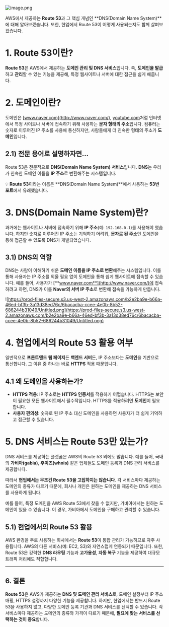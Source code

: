 ![image.png](https://prod-files-secure.s3.us-west-2.amazonaws.com/b2e2ba9e-b66a-46ed-bf3b-3a13d38ed76c/14dea3bf-df86-447f-9e43-bb711e5f8d08/b4d9fd70-ddae-4b7b-8111-a28afe3baf74.png)

AWS에서 제공하는 **Route 53**과 그 핵심 개념인 **DNS(Domain Name System)**에 대해 알아보겠습니다. 또한, 현업에서 Route 53이 어떻게 사용되는지도 함께 살펴보겠습니다.

# 1. Route 53이란?

**Route 53**은 AWS에서 제공하는 **도메인 관리 및 DNS 서비스**입니다. 즉, **도메인을 발급**하고 **관리**할 수 있는 기능을 제공해, 특정 웹사이트나 서버에 대한 접근을 쉽게 해줍니다.

# 2. 도메인이란?

도메인은 [www.naver.com](http://www.naver.com/), [youtube.com](http://youtube.com/)처럼 인터넷에서 특정 사이트나 서버에 접속하기 위해 사용하는 **문자 형태의 주소**입니다. 컴퓨터는 숫자로 이루어진 IP 주소를 사용해 통신하지만, 사람들에게 더 친숙한 형태의 주소가 **도메인**입니다.

## 2.1) 전문 용어로 설명하자면...

Route 53은 전문적으로 **DNS(Domain Name System) 서비스**입니다. **DNS**는 우리가 친숙한 도메인 이름을 **IP 주소**로 변환해주는 시스템입니다.

💡 **Route 53**이라는 이름은 **DNS(Domain Name System)**에서 사용하는 **53번 포트**에서 유래했습니다.

# 3. DNS(Domain Name System)란?

과거에는 웹사이트나 서버에 접속하기 위해 **IP 주소**(예: `192.168.0.1`)를 사용해야 했습니다. 하지만 숫자로 이루어진 IP 주소는 기억하기 어려워, **문자로 된 주소**인 도메인을 통해 접근할 수 있도록 DNS가 개발되었습니다.

## 3.1) DNS의 역할

DNS는 사람이 이해하기 쉬운 **도메인 이름을 IP 주소로 변환**해주는 시스템입니다. 이를 통해 사용자는 IP 주소를 외울 필요 없이 도메인을 통해 쉽게 웹사이트에 접속할 수 있습니다. 예를 들어, 사용자가 [**www.naver.com**](http://www.naver.com/)에 접속하려고 하면, DNS가 이를 **Naver의 서버 IP 주소**로 변환해 접속을 가능하게 만듭니다.

![https://prod-files-secure.s3.us-west-2.amazonaws.com/b2e2ba9e-b66a-46ed-bf3b-3a13d38ed76c/6bacacba-ccee-4e0b-8b52-686244b31049/Untitled.png](https://prod-files-secure.s3.us-west-2.amazonaws.com/b2e2ba9e-b66a-46ed-bf3b-3a13d38ed76c/6bacacba-ccee-4e0b-8b52-686244b31049/Untitled.png)

# 4. 현업에서의 Route 53 활용 여부

일반적으로 **프론트엔드 웹 페이지**든 **백엔드 서버**든, IP 주소보다는 **도메인**을 기반으로 통신합니다. 그 이유 중 하나는 바로 **HTTPS** 적용 때문입니다.

## 4.1 왜 도메인을 사용하는가?

- **HTTPS 적용**: IP 주소로는 **HTTPS 인증서**를 적용하기 어렵습니다. HTTPS는 보안이 필요한 모든 웹사이트에서 필수적입니다. HTTPS를 적용하려면 **도메인**이 필요합니다.
- **사용자 편의성**: 숫자로 된 IP 주소 대신 도메인을 사용하면 사용자가 더 쉽게 기억하고 접근할 수 있습니다.

# 5. DNS 서비스는 Route 53만 있는가?

DNS 서비스를 제공하는 플랫폼은 AWS의 Route 53 외에도 많습니다. 예를 들어, 국내의 **가비아(gabia)**, **후이즈(whois)** 같은 업체들도 도메인 등록과 DNS 관리 서비스를 제공합니다.

따라서 **현업에서는 무조건 Route 53을 고집하지는 않습니다**. 각 서비스마다 제공하는 도메인의 종류가 다르기 때문에, 회사나 개인은 원하는 도메인을 제공하는 DNS 서비스를 사용하게 됩니다.

예를 들어, 특정 도메인을 AWS Route 53에서 찾을 수 없지만, 가비아에서는 원하는 도메인이 있을 수 있습니다. 이 경우, 가비아에서 도메인을 구매하고 관리할 수 있습니다.

## 5.1) 현업에서의 Route 53 활용

AWS 환경을 주로 사용하는 회사에서는 **Route 53**이 통합 관리가 가능하므로 자주 사용됩니다. AWS의 다른 서비스(예: EC2, S3)와 자연스럽게 연동되기 때문입니다. 또한, Route 53은 강력한 **DNS 라우팅** 기능과 **고가용성**, **자동 복구** 기능을 제공하여 대규모 트래픽 처리에도 적합합니다.

---

## 6. 결론

**Route 53**은 AWS가 제공하는 **DNS 및 도메인 관리 서비스**로, 도메인 설정부터 IP 주소 매핑, HTTPS 설정까지 다양한 기능을 제공합니다. 하지만, 현업에서는 반드시 Route 53을 사용하지 않고, 다양한 도메인 등록 기관과 DNS 서비스를 선택할 수 있습니다. 각 서비스마다 제공하는 도메인의 종류와 가격이 다르기 때문에, **필요에 맞는 서비스를 선택하는 것이 중요**합니다.